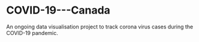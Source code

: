 # COVID-19---Canada
An ongoing data visualisation project to track corona virus cases during the COVID-19 pandemic.
